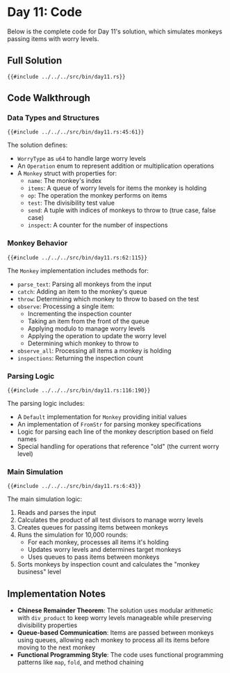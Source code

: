 # Day 11: Code

Below is the complete code for Day 11's solution, which simulates monkeys passing items with worry levels.

## Full Solution

```rust,no_run,noplayground
{{#include ../../../src/bin/day11.rs}}
```

## Code Walkthrough

### Data Types and Structures

```rust,no_run,noplayground
{{#include ../../../src/bin/day11.rs:45:61}}
```

The solution defines:

- `WorryType` as `u64` to handle large worry levels
- An `Operation` enum to represent addition or multiplication operations
- A `Monkey` struct with properties for:
  - `name`: The monkey's index
  - `items`: A queue of worry levels for items the monkey is holding
  - `op`: The operation the monkey performs on items
  - `test`: The divisibility test value
  - `send`: A tuple with indices of monkeys to throw to (true case, false case)
  - `inspect`: A counter for the number of inspections

### Monkey Behavior

```rust,no_run,noplayground
{{#include ../../../src/bin/day11.rs:62:115}}
```

The `Monkey` implementation includes methods for:

- `parse_text`: Parsing all monkeys from the input
- `catch`: Adding an item to the monkey's queue
- `throw`: Determining which monkey to throw to based on the test
- `observe`: Processing a single item:
  - Incrementing the inspection counter
  - Taking an item from the front of the queue
  - Applying modulo to manage worry levels
  - Applying the operation to update the worry level
  - Determining which monkey to throw to
- `observe_all`: Processing all items a monkey is holding
- `inspections`: Returning the inspection count

### Parsing Logic

```rust,no_run,noplayground
{{#include ../../../src/bin/day11.rs:116:190}}
```

The parsing logic includes:

- A `Default` implementation for `Monkey` providing initial values
- An implementation of `FromStr` for parsing monkey specifications
- Logic for parsing each line of the monkey description based on field names
- Special handling for operations that reference "old" (the current worry level)

### Main Simulation

```rust,no_run,noplayground
{{#include ../../../src/bin/day11.rs:6:43}}
```

The main simulation logic:

1. Reads and parses the input
2. Calculates the product of all test divisors to manage worry levels
3. Creates queues for passing items between monkeys
4. Runs the simulation for 10,000 rounds:
   - For each monkey, processes all items it's holding
   - Updates worry levels and determines target monkeys
   - Uses queues to pass items between monkeys
5. Sorts monkeys by inspection count and calculates the "monkey business" level

## Implementation Notes

- **Chinese Remainder Theorem**: The solution uses modular arithmetic with `div_product` to keep worry levels manageable while preserving divisibility properties
- **Queue-based Communication**: Items are passed between monkeys using queues, allowing each monkey to process all its items before moving to the next monkey
- **Functional Programming Style**: The code uses functional programming patterns like `map`, `fold`, and method chaining
